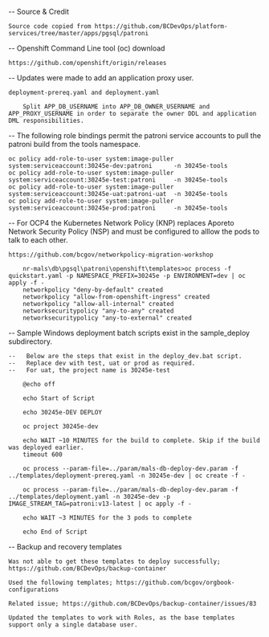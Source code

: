 
-- Source & Credit

	Source code copied from https://github.com/BCDevOps/platform-services/tree/master/apps/pgsql/patroni

-- Openshift Command Line tool (oc) download

	https://github.com/openshift/origin/releases

-- Updates were made to add an application proxy user.

	deployment-prereq.yaml and deployment.yaml 
	
		Split APP_DB_USERNAME into APP_DB_OWNER_USERNAME and APP_PROXY_USERNAME in order to separate the owner DDL and application DML responsibilities. 

-- The following role bindings permit the patroni service accounts to pull the patroni build from the tools namespace. 

	oc policy add-role-to-user system:image-puller system:serviceaccount:30245e-dev:patroni      -n 30245e-tools
	oc policy add-role-to-user system:image-puller system:serviceaccount:30245e-test:patroni     -n 30245e-tools
	oc policy add-role-to-user system:image-puller system:serviceaccount:30245e-uat:patroni-uat  -n 30245e-tools
	oc policy add-role-to-user system:image-puller system:serviceaccount:30245e-prod:patroni     -n 30245e-tools

-- For OCP4 the Kubernetes Network Policy (KNP) replaces Aporeto Network Security Policy (NSP) and must be configured to alllow the pods to talk to each other.

	https://github.com/bcgov/networkpolicy-migration-workshop

		nr-mals\db\pgsql\patroni\openshift\templates>oc process -f quickstart.yaml -p NAMESPACE_PREFIX=30245e -p ENVIRONMENT=dev | oc apply -f -
		networkpolicy "deny-by-default" created
		networkpolicy "allow-from-openshift-ingress" created
		networkpolicy "allow-all-internal" created
		networksecuritypolicy "any-to-any" created
		networksecuritypolicy "any-to-external" created

-- Sample Windows deployment batch scripts exist in the sample_deploy subdirectory.

	--   Below are the steps that exist in the deploy_dev.bat script.
	--   Replace dev with test, uat or prod as required.
	--   For uat, the project name is 30245e-test

		@echo off

		echo Start of Script

		echo 30245e-DEV DEPLOY

		oc project 30245e-dev

		echo WAIT ~10 MINUTES for the build to complete. Skip if the build was deployed earlier.
		timeout 600
			
		oc process --param-file=../param/mals-db-deploy-dev.param -f ../templates/deployment-prereq.yaml -n 30245e-dev | oc create -f -
			
		oc process --param-file=../param/mals-db-deploy-dev.param -f ../templates/deployment.yaml -n 30245e-dev -p IMAGE_STREAM_TAG=patroni:v13-latest | oc apply -f -
			
		echo WAIT ~3 MINUTES for the 3 pods to complete

		echo End of Script
		
-- Backup and recovery templates

	Was not able to get these templates to deploy successfully; https://github.com/BCDevOps/backup-container
	
	Used the following templates; https://github.com/bcgov/orgbook-configurations
	
	Related issue; https://github.com/BCDevOps/backup-container/issues/83
	
	Updated the templates to work with Roles, as the base templates support only a single database user.
	
		